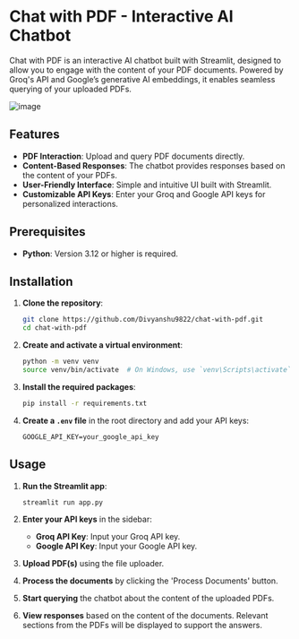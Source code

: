 # Chat with PDF - Interactive AI Chatbot

Chat with PDF is an interactive AI chatbot built with Streamlit, designed to allow you to engage with the content of your PDF documents. Powered by Groq's API and Google’s generative AI embeddings, it enables seamless querying of your uploaded PDFs.

![image](https://github.com/user-attachments/assets/940365bd-156f-49f1-8e10-048302a8a04a)

## Features

- **PDF Interaction**: Upload and query PDF documents directly.
- **Content-Based Responses**: The chatbot provides responses based on the content of your PDFs.
- **User-Friendly Interface**: Simple and intuitive UI built with Streamlit.
- **Customizable API Keys**: Enter your Groq and Google API keys for personalized interactions.

## Prerequisites

- **Python**: Version 3.12 or higher is required.

## Installation

1. **Clone the repository**:
    ```bash
    git clone https://github.com/Divyanshu9822/chat-with-pdf.git
    cd chat-with-pdf
    ```

2. **Create and activate a virtual environment**:
    ```bash
    python -m venv venv
    source venv/bin/activate  # On Windows, use `venv\Scripts\activate`
    ```

3. **Install the required packages**:
    ```bash
    pip install -r requirements.txt
    ```

4. **Create a `.env` file** in the root directory and add your API keys:
    ```
    GOOGLE_API_KEY=your_google_api_key
    ```

## Usage

1. **Run the Streamlit app**:
    ```bash
    streamlit run app.py
    ```

2. **Enter your API keys** in the sidebar:
    - **Groq API Key**: Input your Groq API key.
    - **Google API Key**: Input your Google API key.

3. **Upload PDF(s)** using the file uploader.

4. **Process the documents** by clicking the 'Process Documents' button.

5. **Start querying** the chatbot about the content of the uploaded PDFs.

6. **View responses** based on the content of the documents. Relevant sections from the PDFs will be displayed to support the answers.
